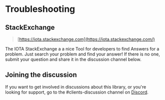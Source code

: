 # Troubleshooting

## StackExchange

> [https://iota.stackexchange.com](https://iota.stackexchange.com/)

The IOTA StackExchange a a nice Tool for developers to find  Answers for a problem. Just search your problem and find your answer! If there is no one, submit your question and share it in the discussion channel below.

## Joining the discussion
If you want to get involved in discussions about this library, or you're looking for support, go to the #clients-discussion channel on [Discord](https://discord.iota.org).